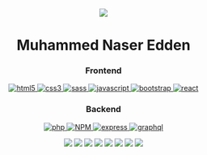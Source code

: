 <br/>
<p align="center">
	<a href="https://github.com/Bouaskaoun">
		<img src="https://readme-typing-svg.herokuapp.com?lines=Full+Stack+Web+Developer&center=true&width=380&height=45">
	</a>
</p>
<h1 align="center"> Muhammed Naser Edden </h1>


<h3 align="center">Frontend</h3>
<p align="center">
	 <a href="https://www.w3.org/html/" target="_blank"> 
	    <img src="https://img.shields.io/badge/html-E34F26.svg?style=for-the-badge&logo=html5&logoColor=white"
	      alt="html5"/> 
	  </a>
	 <a href="https://www.w3schools.com/css/" target="_blank">
	    <img src="https://img.shields.io/badge/css-1572B6.svg?style=for-the-badge&logo=css3&logoColor=white"
	      alt="css3"/>
	  </a>
	<a href="https://sass-lang.com/documentation/" target="_blank">
	    <img src="https://img.shields.io/badge/sass-ff69b4.svg?style=for-the-badge&logo=sass&logoColor=white"
	      alt="sass"/>
	  </a>
	<a href="https://developer.mozilla.org/en-US/docs/Web/JavaScript" target="_blank"> 
	    <img src="https://img.shields.io/badge/Javascript-F7DF1E.svg?style=for-the-badge&logo=javascript&logoColor=black"
	      alt="javascript"/> 
	  </a>
	 <a href="https://getbootstrap.com" target="_blank">
	    <img src="https://img.shields.io/badge/bootstrap-7952B3.svg?style=for-the-badge&logo=bootstrap&logoColor=white"
	      alt="bootstrap"/>
	  </a>
	 <a href="https://reactjs.org/" target="_blank"> 
	    <img src="https://img.shields.io/badge/reactjs-61DAFB.svg?style=for-the-badge&logo=react&logoColor=black"
	      alt="react"/> 
	  </a>
</p>

<h3 align="center">Backend</h3>
<p align="center">
  <a href="https://nodejs.org" target="_blank"> 
    <img src="https://img.shields.io/badge/php-339933.svg?style=for-the-badge&logo=php&logoColor=white"
      alt="php"/> 
  </a>
 <a href="https://www.npmjs.com" target="_blank"> 
    <img src="https://img.shields.io/badge/NPM-%23000000.svg?style=for-the-badge&logo=npm&logoColor=white"
      alt="NPM"/> 
  </a>

  <a href="https://expressjs.com" target="_blank">
    <img src="https://img.shields.io/badge/express-000000.svg?style=for-the-badge&logo=express&logoColor=white"
      alt="express" />
	  </a>
  <a href="https://graphql.org" target="_blank">
    <img src="https://img.shields.io/badge/graphql-E10098.svg?style=for-the-badge&logo=graphql&logoColor=white" alt="graphql" />
</a>
</p>

<p align="center">
     <img src="https://img.shields.io/badge/-HTML-orange">
     <img src="https://img.shields.io/badge/-CSS-blue">
     <img src="https://img.shields.io/badge/-SASS-CD6799">
     <img src="https://img.shields.io/badge/-JavaScript-yellow" />
     <img src="https://img.shields.io/badge/-Bootstrap-blueviolet" />
     <img src="https://img.shields.io/badge/-Wordpress-lightgrey" />
     <img src="https://img.shields.io/badge/-PHP-blue" />
     <img src="https://img.shields.io/badge/-Laravel-red">
</p>

